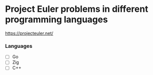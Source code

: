 # Project Euler problems in different programming languages

https://projecteuler.net/

### Languages

- [ ] Go
- [ ] Zig
- [ ] C++
